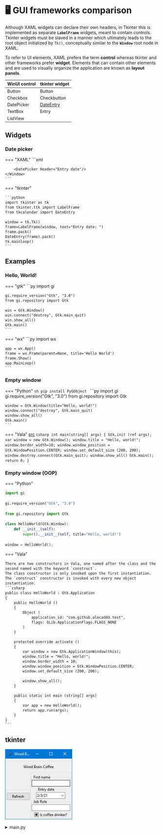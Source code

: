 # 🖥&#xFE0F; GUI frameworks comparison

[tkcalendar]: https://pypi.org/project/tkcalendar/ "Requires tkcalendar package"

Although XAML widgets can declare their own headers, in Tkinter this is implemented as separate **`LabelFrame`** widgets, meant to contain controls. 
Tkinter widgets must be slaved in a manner which ultimately leads to the root object initialized by `Tk()`, conceptually similar to the **`Window`** root node in XAML.

To refer to UI elements, XAML prefers the term **control** whereas tkinter and other frameworks prefer **widget**. Elements that can contain other elements and are used to visually organize the application are known as **layout panels**.

| WinUI control | tkinter widget          |
| ------------- | ----------------------- |
| Button        | Button                  |
| Checkbox      | Checkbutton             |
| DatePicker    | [DateEntry][tkcalendar] |
| TextBox       | Entry                   |
| ListView      |


## Widgets

### Date picker

=== "XAML"
    ```xml
    <Window
        x:Class="EmployeeManager.WinUI.MainWindow"
        xmlns="http://schemas.microsoft.com/winfx/2006/xaml/presentation"
        xmlns:x="http://schemas.microsoft.com/winfx/2006/xaml"
        xmlns:local="using:EmployeeManager.WinUI"
        xmlns:d="http://schemas.microsoft.com/expression/blend/2008"
        xmlns:mc="http://schemas.openxmlformats.org/markup-compatibility/2006"
        mc:Ignorable="d">
        
        <DatePicker Header="Entry date"/>
    </Window>
    ```
=== "tkinter"

    ```python
    import tkinter as tk
    from tkinter.ttk import LabelFrame
    from tkcalendar import DateEntry

    window = tk.Tk()
    frame=LabelFrame(window, text="Entry date: ")
    frame.pack()
    DateEntry(frame).pack()
    tk.mainloop()
    ```

## Examples

### Hello, World!

=== "gtk"
    ```py
    import gi

    gi.require_version("Gtk", "3.0")
    from gi.repository import Gtk

    win = Gtk.Window()
    win.connect("destroy", Gtk.main_quit)
    win.show_all()
    Gtk.main()
    ```

=== "wx"
    ```py
    import wx
    
    app = wx.App()
    frame = wx.Frame(parent=None, title='Hello World')
    frame.Show()
    app.MainLoop()
    ```

### Empty window

=== "Python"
    ```sh
    pip install PyGObject
    ```
    ```py
    import gi
    gi.require_version("Gtk", "3.0")
    from gi.repository import Gtk

    window = Gtk.Window(title="Hello, world!")
    window.connect("destroy", Gtk.main_quit)
    window.show_all()
    Gtk.main()
    ```

=== "Vala"
    [src](https://www.youtube.com/watch?v=0R8gzwiR9sI)
    ```csharp
    int main(string[] args)
    {
        Gtk.init (ref args);
        var window = new Gtk.Window();
        window.title = "Hello, world!";
        window.border_width=10;
        window.window_position = Gtk.WindowPosition.CENTER;
        window.set_default_size (200, 200);
        window.destroy.connect(Gtk.main_quit);
        window.show_all()
        Gtk.main();
        return 0;
    }
    ```

### Empty window (OOP)

=== "Python"
```py
import gi

gi.require_version("Gtk", "3.0")

from gi.repository import Gtk

class HelloWorld(Gtk.Window):
    def __init__(self):
        super().__init__(self, title="Hello, world!")

window = HelloWorld();
```

=== "Vala"

    There are two constructors in Vala, one named after the class and the second named with the keyword `construct`.
    The class constructor is only invoked upon the first instantiation.
    The `construct` constructor is invoked with every new object instantiation.
    ```csharp
    public class HelloWorld : Gtk.Application
    {
        public HelloWorld () 
        {
            Object (
                application_id: "com.github.alecaddd.test",
                flags: GLib.ApplicationFlags.FLAGS_NONE
            )
        }

        protected override activate () 
        {
            var window = new Gtk.ApplicationWindow(this);
            window.title = "Hello, world!";
            window.border_width = 10;
            window.window_position = Gtk.WindowPosition.CENTER;
            window.set_default_size (200, 200);

            window.show_all();
        }

        public static int main (string[] args)
        {
            var app = new HelloWorld();
            return app.run(args);
        }
    }
    ```


## tkinter

![](../img/GUI-WBC-01-tk.gif)

<details>
<summary>
main.py</summary>

```python
import tkinter as tk
from tkinter.ttk import Button
from tkinter.ttk import Labelframe
from tkinter.ttk import Label
from tkinter.ttk import Entry
from tkinter.ttk import Checkbutton
# from tkinter.ttk import 
import tkcalendar

LabelFrame = Labelframe

window = tk.Tk()
window.title("Wired Brain Coffee")

main = Labelframe(window)
main.pack()

headline = Label(main, text="Wired Brain Coffee")
headline.grid(row=0, column=0, columnspan=2)

sidebar = LabelFrame(main)
sidebar.grid(row=1, column=0)

refresh = Button(sidebar, text="Refresh")
refresh.pack()

mainarea = LabelFrame(main)
mainarea.grid(row=1, column=1)

firstname_frame = Labelframe(mainarea, text="First name")
firstname_frame.pack()
firstname_textbox = Entry(firstname_frame).pack()
# firstname_textbox.pack(expand='yes', fill='both')

dateentry_frame = Labelframe(mainarea, text="Entry date")
dateentry_frame.pack()
dateentry_picker = tkcalendar.DateEntry(dateentry_frame)
dateentry_picker.pack()

jobrole_frame = Labelframe(mainarea, text="Job Role")
jobrole_frame.pack()
jobrole_textbox = Entry(jobrole_frame).pack()
# jobrole_textbox.pack(expand='yes', fill='both')

iscoffeedrinker = Checkbutton(mainarea, text="Is coffee drinker?").pack()
# iscoffeedrinker.pack()

window.resizable=(True,True)
window.mainloop()
```
</details>
